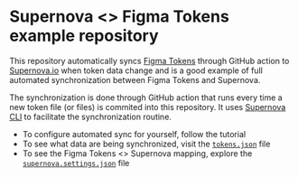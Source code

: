 # Supernova <> Figma Tokens example repository

This repository automatically syncs [Figma Tokens](https://docs.tokens.studio/) through GitHub action to [Supernova.io](https://supernova.io) when token data change and is a good example of full automated synchronization between Figma Tokens and Supernova. 

The synchronization is done through GitHub action that runs every time a new token file (or files) is commited into this repository. It uses [Supernova CLI](https://github.com/Supernova-Studio/cli) to facilitate the synchronization routine. 

- To configure automated sync for yourself, follow the tutorial
- To see what data are being synchronized, visit the [`tokens.json`](https://github.com/JiriTrecak/design-tokens-sync-test/blob/main/single-file-sync/tokens.json) file
- To see the Figma Tokens <> Supernova mapping, explore the [`supernova.settings.json`](https://github.com/JiriTrecak/design-tokens-sync-test/blob/main/single-file-sync/supernova.settings.json) file



